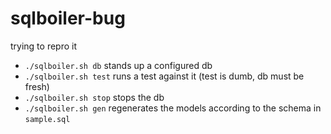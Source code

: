 # sqlboiler-bug

trying to repro it

- `./sqlboiler.sh db` stands up a configured db
- `./sqlboiler.sh test` runs a test against it (test is dumb, db must be fresh)
- `./sqlboiler.sh stop` stops the db
- `./sqlboiler.sh gen` regenerates the models according to the schema in `sample.sql`
